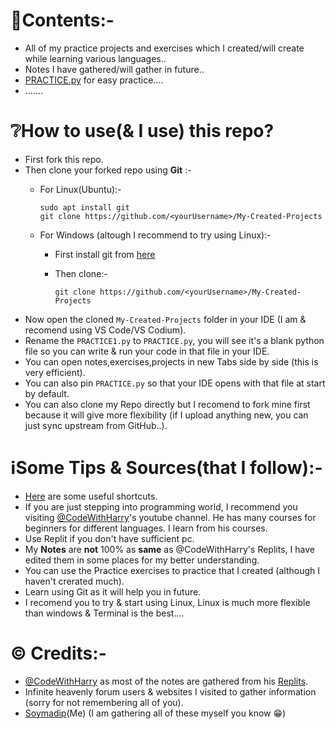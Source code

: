 # 📑Contents:-

- All of my practice projects and exercises which I created/will create while learning various languages..
- Notes I have gathered/will gather in future..
- [PRACTICE.py](./PRACTICE.py) for easy practice....
- .......


# ❔How to use(& I use) this repo?

- First fork this repo.
- Then clone your forked repo using **Git** :-
  - For Linux(Ubuntu):-
    
    ```
    sudo apt install git
    git clone https://github.com/<yourUsername>/My-Created-Projects
    ```
  - For Windows (altough I recommend to try using Linux):-
    - First install git from [here](https://git-scm.com/download/win)
    - Then clone:-
      
      ```
      git clone https://github.com/<yourUsername>/My-Created-Projects
      ```
- Now open the cloned `My-Created-Projects` folder in your IDE (I am & recomend using VS Code/VS Codium).
- Rename the `PRACTICE1.py` to `PRACTICE.py`, you will see it's a blank python file so you can write & run your code in that file in your IDE.
- You can open notes,exercises,projects in new Tabs side by side (this is very efficient).
- You can also pin `PRACTICE.py` so that your IDE opens with that file at start by default.
- You can also clone my Repo directly but I recomend to fork mine first because it will give more flexibility (if I upload anything new, you can just sync upstream from GitHub..).


# ℹ️Some Tips & Sources(that I follow):-

- [Here](./Useful-Shortcuts.md) are some useful shortcuts.
- If you are just stepping into programming world, I recommend you visiting [@CodeWithHarry](https://www.youtube.com/@CodeWithHarry)'s youtube channel. He has many courses for beginners for different languages. I learn from his courses.
- Use Replit if you don't have sufficient pc.
- My **Notes** are **not** 100% as **same** as @CodeWithHarry's Replits, I have edited them in some places for my better understanding.
- You can use the Practice exercises to practice that I created (although I haven't crerated much).
- Learn using Git as it will help you in future.
- I recomend you to try & start using Linux, Linux is much more flexible than windows & Terminal is the best....


# ©️ Credits:-

- [@CodeWithHarry](https://www.youtube.com/@CodeWithHarry) as most of the notes are gathered from his [Replits](https://replit.com/@codewithharry).
- Infinite heavenly forum users & websites I visited to gather information (sorry for not remembering all of you).
- [Soymadip](https://soumadip.gitbook.io)(Me) (I am gathering all of these myself you know 😁)
